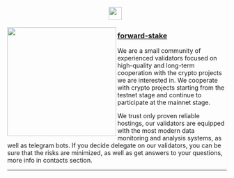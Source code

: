 <p align='center'>
<a href="https://forward-stake.com"><img height="30" src="https://raw.githubusercontent.com/WaylonWalker/WaylonWalker/main/icon/dev.png"></a>&nbsp;&nbsp;
</p>
 
 <p>
  <img width="250" align='left' src="https://forward-stake.com/images/logo.png?raw=true">
</p>
 
### [forward-stake](https://forward-stake.com)

We are a small community of experienced validators focused on high-quality and long-term cooperation with the crypto projects we are interested in. We cooperate with crypto projects starting from the testnet stage and continue to participate at the mainnet stage.

We trust only proven reliable hostings, our validators are equipped with the most modern data monitoring and analysis systems, as well as telegram bots. 
If you decide delegate on our validators, you can be sure that the risks are minimized, as well as get answers to your questions, more info in contacts section.


 ---
 
